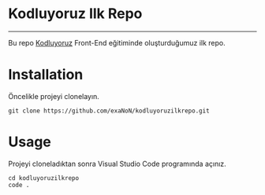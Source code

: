 # Kodluyoruz Ilk Repo
--------
Bu repo [Kodluyoruz](https://www.kodluyoruz.org/) Front-End eğitiminde oluşturduğumuz ilk repo. 


# Installation

Öncelikle projeyi clonelayın.

```
git clone https://github.com/exaNoN/kodluyoruzilkrepo.git
```

# Usage

Projeyi cloneladıktan sonra Visual Studio Code programında açınız.

```
cd kodluyoruzilkrepo
code .
```
